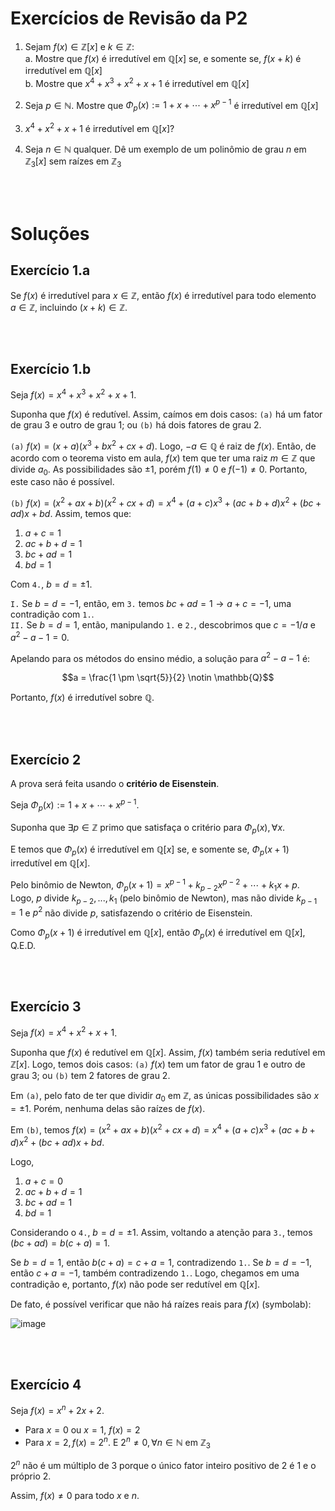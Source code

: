 # Exercícios de Revisão da P2

1. Sejam $f(x) \in \mathbb{Z}[x]$ e $k \in \mathbb{Z}$: <br>
    a. Mostre que $f(x)$ é irredutível em $\mathbb{Q}[x]$ se, e somente se, $f(x + k)$ é irredutível em $\mathbb{Q}[x]$ <br>
    b. Mostre que $x^4 + x^3 + x^2 + x + 1$ é irredutível em $\mathbb{Q}[x]$

2. Seja $p \in \mathbb{N}$. Mostre que $\Phi_p(x) := 1+x+\cdots + x^{p-1}$ é irredutível em $\mathbb{Q}[x]$
3. $x^4 + x^2 + x + 1$ é irredutível em $\mathbb{Q}[x]$?
4. Seja $n \in \mathbb{N}$ qualquer. Dê um exemplo de um polinômio de grau $n$ em $\mathbb{Z}_3[x]$ sem raízes em $\mathbb{Z}_3$


<br>
<br>

# Soluções

## Exercício 1.a

Se $f(x)$ é irredutível para $x \in \mathbb{Z}$, então $f(x)$ é irredutível para todo elemento $a \in \mathbb{Z}$, incluindo $(x + k) \in \mathbb{Z}$.

<br>
<br>

## Exercício 1.b

Seja $f(x) = x^4 + x^3 + x^2 + x + 1$.

Suponha que $f(x)$ é redutível. Assim, caímos em dois casos: `(a)` há um fator de grau 3 e outro de grau 1; ou `(b)` há dois fatores de grau 2.

`(a)` $f(x) = (x + a)(x^3 + bx^2 + cx + d)$. Logo, $-a \in \mathbb{Q}$ é raiz de $f(x)$. Então, de acordo com o teorema visto em aula, $f(x)$ tem que ter uma raiz $m \in \mathbb{Z}$ que divide $a_0$. As possibilidades são $\pm 1$, porém $f(1) \neq 0$ e $f(-1) \neq 0$. Portanto, este caso não é possível.

`(b)` $f(x) = (x^2 + ax + b)(x^2 + cx + d) = x^4 + (a+c)x^3 + (ac + b + d)x^2 + (bc + ad)x + bd$. Assim, temos que:

1. $a + c = 1$
2. $ac + b + d = 1$
3. $bc + ad = 1$
4. $bd = 1$

Com `4.`, $b = d = \pm 1$.

`I.` Se $b = d = -1$, então, em `3.` temos $bc + ad = 1 \rightarrow a + c = -1$, uma contradição com `1.`. <br>
`II.` Se $b = d = 1$, então, manipulando `1.` e `2.`, descobrimos que $c = -1/a$ e $a^2 - a - 1 = 0$.

Apelando para os métodos do ensino médio, a solução para $a^2 - a - 1$ é:

```math
a = \frac{1 \pm \sqrt{5}}{2} \notin \mathbb{Q}
```

Portanto, $f(x)$ é irredutível sobre $\mathbb{Q}$.

<br>
<br>

## Exercício 2

A prova será feita usando o **critério de Eisenstein**.

Seja $\Phi_p(x) := 1+x+\cdots + x^{p-1}$.

Suponha que $\exists p \in \mathbb{Z}$ primo que satisfaça o critério para $\Phi_p(x), \forall x$.

E temos que $\Phi_{p}(x)$ é irredutível em $\mathbb{Q}[x]$ se, e somente se, $\Phi_{p}(x+1)$ irredutível em $\mathbb{Q}[x]$.

Pelo binômio de Newton, $\Phi_{p}(x+1) = x^{p-1} + k_{p-2}x^{p-2} + \cdots + k_{1}x + p$. Logo, $p$ divide $k_{p-2}, ..., k_{1}$ (pelo binômio de Newton), mas não divide $k_{p-1} = 1$ e $p^2$ não divide $p$, satisfazendo o critério de Eisenstein.

Como $\Phi_{p}(x+1)$ é irredutível em $\mathbb{Q}[x]$, então $\Phi_{p}(x)$ é irredutível em $\mathbb{Q}[x]$, Q.E.D.



<br>
<br>

## Exercício 3

Seja $f(x) = x^4 + x^2 + x + 1$.

Suponha que $f(x)$ é redutível em $\mathbb{Q}[x]$. Assim, $f(x)$ também seria redutível em $\mathbb{Z}[x]$. Logo, temos dois casos: `(a)` $f(x)$ tem um fator de grau 1 e outro de grau 3; ou `(b)` tem 2 fatores de grau 2.

Em `(a)`, pelo fato de ter que dividir $a_0$ em $\mathbb{Z}$, as únicas possibilidades são $x = \pm 1$. Porém, nenhuma delas são raízes de $f(x)$.

Em `(b)`, temos $f(x) = (x^2 + ax + b)(x^2 + cx + d) = x^4 + (a+c)x^3 + (ac + b + d)x^2 + (bc + ad)x + bd$.

Logo,

1. $a + c = 0$
2. $ac + b + d = 1$
3. $bc + ad = 1$
4. $bd = 1$

Considerando o `4.`, $b = d = \pm 1$. Assim, voltando a atenção para `3.`, temos $(bc + ad) = b(c + a) = 1$.

Se $b = d = 1$, então $b(c + a) = c + a = 1$, contradizendo `1.`. Se $b = d = -1$, então $c + a = -1$, também contradizendo `1.`. Logo, chegamos em uma contradição e, portanto, $f(x)$ não pode ser redutível em $\mathbb{Q}[x]$.

De fato, é possível verificar que não há raízes reais para $f(x)$ (symbolab):

![image](https://user-images.githubusercontent.com/23441506/206942274-da82a6c4-e7bd-4f1c-a74f-9ace06a423be.png)

<br>
<br>

## Exercício 4

Seja $f(x) = x^n + 2x + 2$.

- Para $x = 0$ ou $x = 1$, $f(x) = 2$
- Para $x = 2, f(x) = 2^n$. E $2^n \neq 0, \forall n \in \mathbb{N}$ em $\mathbb{Z}_3$

$2^n$ não é um múltiplo de 3 porque o único fator inteiro positivo de 2 é 1 e o próprio 2.

Assim, $f(x) \neq 0$ para todo $x$ e $n$.
